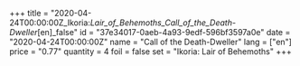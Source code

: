 +++
title = "2020-04-24T00:00:00Z_Ikoria:_Lair_of_Behemoths_Call_of_the_Death-Dweller_[en]_false"
id = "37e34017-0aeb-4a93-9edf-596bf3597a0e"
date = "2020-04-24T00:00:00Z"
name = "Call of the Death-Dweller"
lang = ["en"]
price = "0.77"
quantity = 4
foil = false
set = "Ikoria: Lair of Behemoths"
+++
